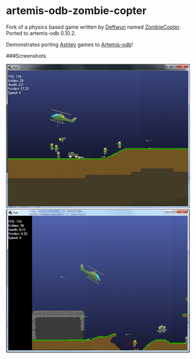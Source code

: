 # artemis-odb-zombie-copter

Fork of a physics based game written by [Deftwun](http://github.com/Deftwun) named [ZombieCopter](https://github.com/Deftwun/ZombieCopter). Ported to artemis-odb 0.10.2.

Demonstrates porting [Ashley](https://github.com/libgdx/ashley) games to [Artemis-odb](http://github.com/junkdog/artemis-odb)!

###Screenshots

![ScreenShot](/ScreenShots/screenShot1.png?raw=true)
![ScreenShot](/ScreenShots/screenShot3.png?raw=true)

